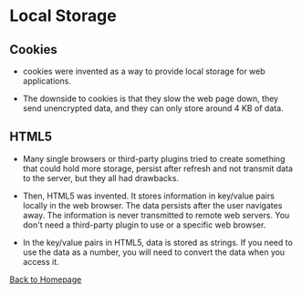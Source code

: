 # Local Storage

## Cookies
 * cookies were invented as a way to provide local storage for web applications. 

* The downside to cookies is that they slow the web page down, they send unencrypted data, and they can only store around 4 KB of data. 

## HTML5 
* Many single browsers or third-party plugins tried to create something  that could hold more storage, persist after refresh and not transmit data to the server, but they all had drawbacks. 

* Then, HTML5 was invented. It stores information in key/value pairs locally in the web browser. The data persists after the user navigates away. The information is never transmitted to remote web servers. You don't need a third-party plugin to use or a specific web browser.

* In the key/value pairs in HTML5, data is stored as strings. If you need to use the data as a number, you will need to convert the data when you access it.

[Back to Homepage](../README.md)